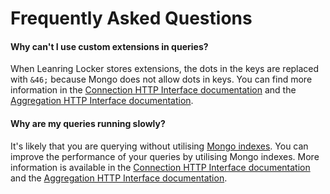 ---
---

# Frequently Asked Questions

#### Why can't I use custom extensions in queries?
When Leanring Locker stores extensions, the dots in the keys are replaced with `&46;` because Mongo does not allow dots in keys. You can find more information in the [Connection HTTP Interface documentation](../http-connection#filtering-with-extension-keys) and the [Aggregation HTTP Interface documentation](../http-aggregation#projecting-with-extension-keys).

#### Why are my queries running slowly?
It's likely that you are querying without utilising [Mongo indexes](https://docs.mongodb.com/manual/indexes/). You can improve the performance of your queries by utilising Mongo indexes. More information is available in the [Connection HTTP Interface documentation](../http-connection#filtering-with-improved-performance) and the [Aggregation HTTP Interface documentation](../http-aggregation#matching-with-improved-performance).

